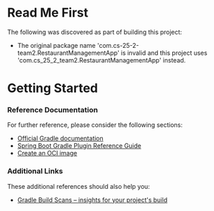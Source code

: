 # Read Me First
The following was discovered as part of building this project:

* The original package name 'com.cs-25-2-team2.RestaurantManagementApp' is invalid and this project uses 'com.cs_25_2_team2.RestaurantManagementApp' instead.

# Getting Started

### Reference Documentation
For further reference, please consider the following sections:

* [Official Gradle documentation](https://docs.gradle.org)
* [Spring Boot Gradle Plugin Reference Guide](https://docs.spring.io/spring-boot/3.5.5/gradle-plugin)
* [Create an OCI image](https://docs.spring.io/spring-boot/3.5.5/gradle-plugin/packaging-oci-image.html)

### Additional Links
These additional references should also help you:

* [Gradle Build Scans – insights for your project's build](https://scans.gradle.com#gradle)

